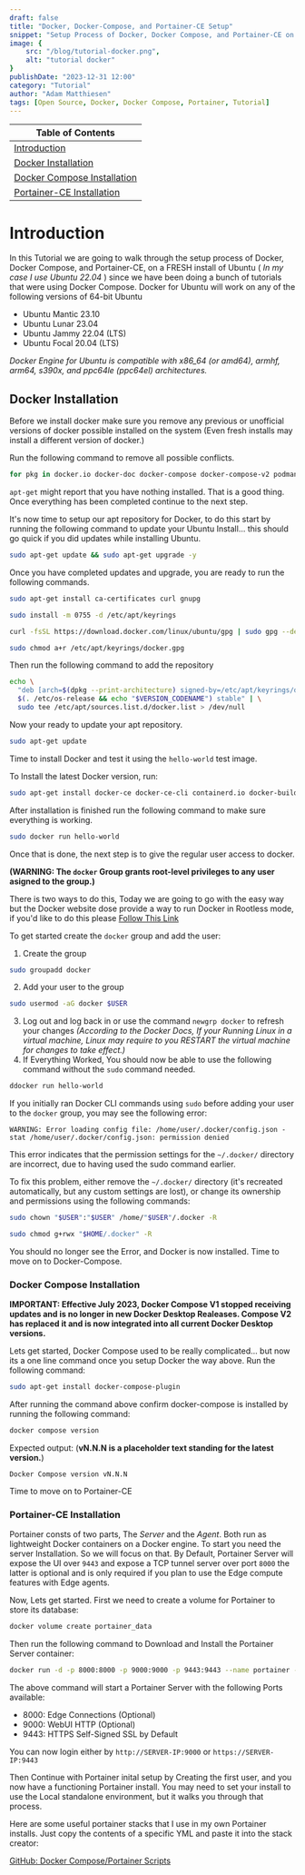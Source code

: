 ```yaml
---
draft: false
title: "Docker, Docker-Compose, and Portainer-CE Setup"
snippet: "Setup Process of Docker, Docker Compose, and Portainer-CE on Ubuntu"
image: {
    src: "/blog/tutorial-docker.png",
    alt: "tutorial docker"
}
publishDate: "2023-12-31 12:00"
category: "Tutorial"
author: "Adam Matthiesen"
tags: [Open Source, Docker, Docker Compose, Portainer, Tutorial]
---
```


| Table of Contents |
| ----------------- |
| [Introduction](#introduction) |
| [Docker Installation](#docker-installation) |
| [Docker Compose Installation](#docker-compose-installation) |
| [Portainer-CE Installation](#portainer-ce-installation) |

# Introduction

In this Tutorial we are going to walk through the setup process of Docker, Docker Compose, and Portainer-CE, on a FRESH install of Ubuntu ( *In my case I use Ubuntu 22.04* ) since we have been doing a bunch of tutorials that were using Docker Compose.  Docker for Ubuntu will work on any of the following versions of 64-bit Ubuntu

- Ubuntu Mantic 23.10
- Ubuntu Lunar 23.04
- Ubuntu Jammy 22.04 (LTS)
- Ubuntu Focal 20.04 (LTS)

*Docker Engine for Ubuntu is compatible with x86_64 (or amd64), armhf, arm64, s390x, and ppc64le (ppc64el) architectures.*

## Docker Installation

Before we install docker make sure you remove any previous or unofficial versions of docker possible installed on the system (Even fresh installs may install a different version of docker.)

Run the following command to remove all possible conflicts.

```sh
for pkg in docker.io docker-doc docker-compose docker-compose-v2 podman-docker containerd runc; do sudo apt-get remove $pkg; done
```

```apt-get``` might report that you have nothing installed.  That is a good thing.  Once everything has been completed continue to the next step.

It's now time to setup our apt repository for Docker, to do this start by running the following command to update your Ubuntu Install... this should go quick if you did updates while installing Ubuntu.

```sh
sudo apt-get update && sudo apt-get upgrade -y
```

Once you have completed updates and upgrade, you are ready to run the following commands.

```sh
sudo apt-get install ca-certificates curl gnupg

sudo install -m 0755 -d /etc/apt/keyrings

curl -fsSL https://download.docker.com/linux/ubuntu/gpg | sudo gpg --dearmor -o /etc/apt/keyrings/docker.gpg

sudo chmod a+r /etc/apt/keyrings/docker.gpg
```

Then run the following command to add the repository

```sh
echo \
  "deb [arch=$(dpkg --print-architecture) signed-by=/etc/apt/keyrings/docker.gpg] https://download.docker.com/linux/ubuntu \
  $(. /etc/os-release && echo "$VERSION_CODENAME") stable" | \
  sudo tee /etc/apt/sources.list.d/docker.list > /dev/null
```

Now your ready to update your apt repository.

```sh
sudo apt-get update
```

Time to install Docker and test it using the ```hello-world``` test image.

To Install the latest Docker version, run:

```sh
sudo apt-get install docker-ce docker-ce-cli containerd.io docker-buildx-plugin docker-compose-plugin
```

After installation is finished run the following command to make sure everything is working.

```sh
sudo docker run hello-world
```

Once that is done, the next step is to give the regular user access to docker.

**(WARNING: The ```docker``` Group grants root-level privileges to any user asigned to the group.)**

There is two ways to do this,  Today we are going to go with the easy way but the Docker website dose provide a way to run Docker in Rootless mode, if you'd like to do this please [Follow This Link](https://docs.docker.com/engine/security/rootless/)

To get started create the ```docker``` group and add the user:

1. Create the group

```sh
sudo groupadd docker
```

2. Add your user to the group

```sh
sudo usermod -aG docker $USER
```

3. Log out and log back in or use the command ```newgrp docker``` to refresh your changes *(According to the Docker Docs, If your Running Linux in a virtual machine, Linux may require to you RESTART the virtual machine for changes to take effect.)*
4. If Everything Worked, You should now be able to use the following command without the ```sudo``` command needed.

```sh
ddocker run hello-world
```

If you initially ran Docker CLI commands using ```sudo``` before adding your user to the ```docker``` group, you may see the following error:

```console
WARNING: Error loading config file: /home/user/.docker/config.json -
stat /home/user/.docker/config.json: permission denied
```

This error indicates that the permission settings for the ```~/.docker/``` directory are incorrect, due to having used the sudo command earlier.

To fix this problem, either remove the ```~/.docker/``` directory (it's recreated automatically, but any custom settings are lost), or change its ownership and permissions using the following commands:

```sh
sudo chown "$USER":"$USER" /home/"$USER"/.docker -R

sudo chmod g+rwx "$HOME/.docker" -R
```

You should no longer see the Error, and Docker is now installed.  Time to move on to Docker-Compose.

### Docker Compose Installation

**IMPORTANT: Effective July 2023, Docker Compose V1 stopped receiving updates and is no longer in new Docker Desktop Realeases.  Compose V2 has replaced it and is now integrated into all current Docker Desktop versions.**

Lets get started, Docker Compose used to be really complicated... but now its a one line command once you setup Docker the way above.  Run the following command:

```sh
sudo apt-get install docker-compose-plugin
```

After running the command above confirm docker-compose is installed by running the following command:

```sh
docker compose version
```

Expected output: (**vN.N.N is a placeholder text standing for the latest version.**)

```console
Docker Compose version vN.N.N
```

Time to move on to Portainer-CE

### Portainer-CE Installation

Portainer consts of two parts, The *Server* and the *Agent*. Both run as lightweight Docker containers on a Docker engine.  To start you need the server Installation.  So we will focus on that.  By Default, Portainer Server will expose the UI over ```9443``` and expose a TCP tunnel server over port ```8000``` the latter is optional and is only required if you plan to use the Edge compute features with Edge agents.

Now, Lets get started.  First we need to create a volume for Portainer to store its database:

```sh
docker volume create portainer_data
```

Then run the following command to Download and Install the Portainer Server container:

```sh
docker run -d -p 8000:8000 -p 9000:9000 -p 9443:9443 --name portainer --restart=always -v /var/run/docker.sock:/var/run/docker.sock -v portainer_data:/data portainer/portainer-ce:latest
```

The above command will start a Portainer Server with the following Ports available:

- 8000: Edge Connections (Optional)
- 9000: WebUI HTTP (Optional)
- 9443: HTTPS Self-Signed SSL by Default 

You can now login either by ```http://SERVER-IP:9000``` or ```https://SERVER-IP:9443```

Then Continue with Portainer inital setup by Creating the first user, and you now have a functioning Portainer install.  You may need to set your install to use the Local standalone environment, but it walks you through that process.

Here are some useful portainer stacks that I use in my own Portainer installs.  Just copy the contents of a specific YML and paste it into the stack creator: 

[GitHub: Docker Compose/Portainer Scripts](https://github.com/Adammatthiesen/docker-compose-scripts)